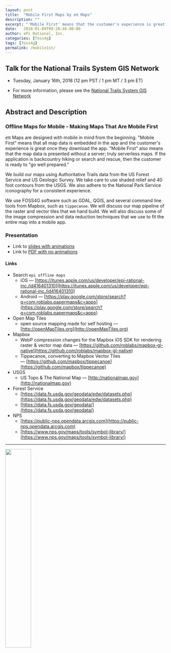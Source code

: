 ```yaml
---
layout: post
title:  "Mobile First Maps by 𝘦π Maps"
description: ""
excerpt: "'Mobile First' means that the customer's experience is great once they download the app."
date:   2018-01-09T00:20:46-08:00
author: ePi Rational, Inc.
categories: [foss4g]
tags: [foss4g]
permalink: /mobile1st/
---
```


## Talk for the National Trails System GIS Network

*  Tuesday, January 16th, 2018 (12 pm PST / 1 pm MT / 3 pm ET)

* For more information, please see the [National Trails System GIS Network](http://pnts.org/new/national-trails-system-gis-network/)

##  Abstract and Description

### Offline Maps for Mobile - Making Maps That Are Mobile First

𝘦π Maps are designed with mobile in mind from the beginning.  "Mobile First" means that all map data is embedded in the app and the customer's experience is great once they download the app.  "Mobile First" also means that the map data is presented without a server; truly serverless maps.  If the application is backcountry hiking or search and rescue, then the customer is ready to "go well prepared.”

We build our maps using Authoritative Trails data from the US Forest Service and US Geologic Survey.  We take care to use shaded relief and 40 foot contours from the USGS.  We also adhere to the National Park Service iconography for a consistent experience.

We use FOSS4G software such as GDAL, QGIS, and several command line tools from Mapbox, such as `tippecanoe`.  We will discuss our map pipeline of the raster and vector tiles that we hand build.  We will also discuss some of the image compression and data reduction techniques that we use to fit the entire map into a mobile app.

### Presentation

* Link to [slides with animations](/projects/Rob-Chohan-RobLabs.com-mobile1st)
* Link to [PDF with no animations](https://drive.google.com/file/d/1NgIaqi-aC6QBAuFVc-iOlidIilrSOMw9/view?usp=sharing)

#### Links

* Search `epi offline maps`
  * iOS — [https://itunes.apple.com/us/developer/epi-rational-inc./id416401310](https://itunes.apple.com/us/developer/epi-rational-inc./id416401310)
  * Android — [https://play.google.com/store/search?q=com.roblabs.papermaps&c=apps](https://play.google.com/store/search?q=com.roblabs.papermaps&c=apps)
* Open Map Tiles
  * open source mapping made for self hosting — [http://openMapTiles.org](http://openMapTiles.org)
* Mapbox
  * WebP compression changes for the Mapbox iOS SDK for rendering raster & vector map data — [https://github.com/roblabs/mapbox-gl-native](https://github.com/roblabs/mapbox-gl-native)
  * Tippecanoe, converting to Mapbox Vector Tiles — [https://github.com/mapbox/tippecanoe](https://github.com/mapbox/tippecanoe)
* USGS
  * US Topo & The National Map — [http://nationalmap.gov](http://nationalmap.gov)
* Forest Service
  * [https://data.fs.usda.gov/geodata/edw/datasets.php](https://data.fs.usda.gov/geodata/edw/datasets.php)
  * [https://data.fs.usda.gov/geodata/](https://data.fs.usda.gov/geodata/)
* NPS
  * [https://public-nps.opendata.arcgis.com](https://public-nps.opendata.arcgis.com)
  * [https://www.nps.gov/maps/tools/symbol-library/](https://www.nps.gov/maps/tools/symbol-library/)


---

<img alt="" src="https://user-images.githubusercontent.com/118112/34805979-7078bb32-f635-11e7-8f18-24c3d9d27131.png" width="40%" >
